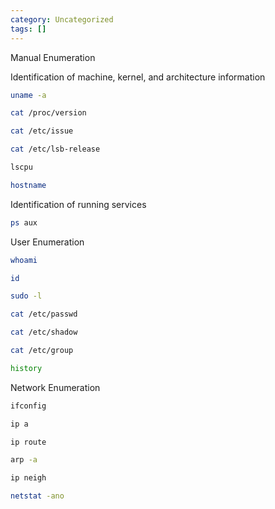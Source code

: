 ```yaml
---
category: Uncategorized
tags: []
---
```

Manual Enumeration

Identification of machine, kernel, and architecture information

~~~bash
uname -a

cat /proc/version

cat /etc/issue

cat /etc/lsb-release

lscpu

hostname
~~~

Identification of running services

~~~bash
ps aux
~~~

User Enumeration

~~~bash
whoami

id

sudo -l

cat /etc/passwd

cat /etc/shadow

cat /etc/group

history
~~~

Network Enumeration

~~~bash
ifconfig

ip a

ip route

arp -a

ip neigh

netstat -ano
~~~

